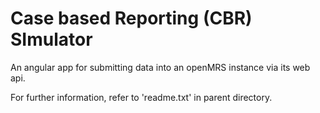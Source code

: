 # Case based Reporting (CBR) SImulator
An angular app for submitting data into an openMRS instance via its web api.

For further information, refer to 'readme.txt' in parent directory.


